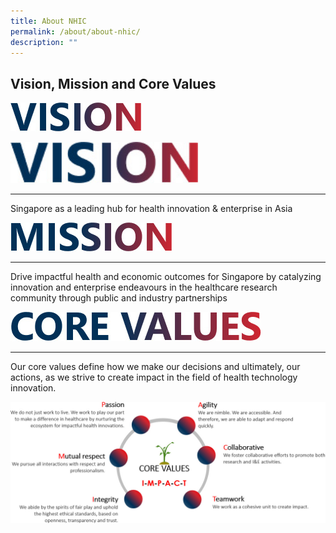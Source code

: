 ```yaml
---
title: About NHIC
permalink: /about/about-nhic/
description: ""
---
```

Vision, Mission and Core Values
-------------------------------
![](/images/About/nhic_vision.jpg)

<img src="/images/About/nhic_vision.jpg" style="width:300px">

* * *

Singapore as a leading hub for health innovation &amp; enterprise in Asia

![](/images/About/nhic_mission.jpg)

* * *

Drive impactful health and economic outcomes for Singapore by catalyzing innovation and enterprise endeavours in the healthcare research community through public and industry partnerships

![](/images/About/nhic_corevaluesh.jpg)

* * *

Our core values define how we make our decisions and ultimately, our actions, as we strive to create impact in the field of health technology innovation.

![](/images/About/nhic_corevalues.jpg)